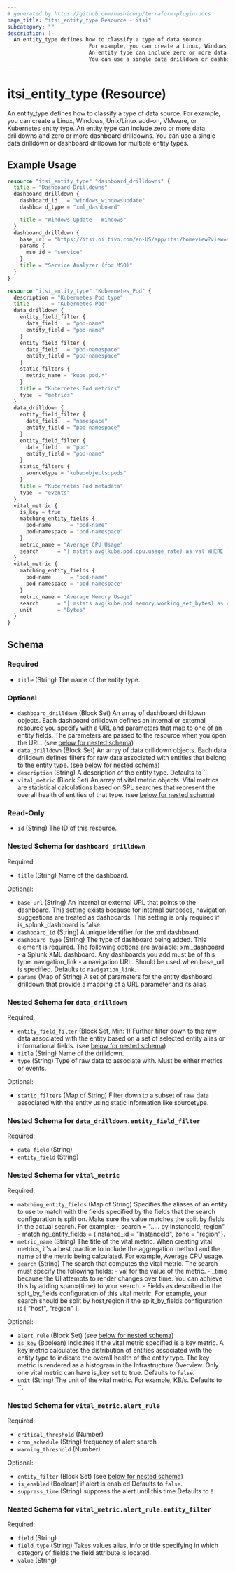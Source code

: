 ```yaml
---
# generated by https://github.com/hashicorp/terraform-plugin-docs
page_title: "itsi_entity_type Resource - itsi"
subcategory: ""
description: |-
  An entity_type defines how to classify a type of data source.
                          For example, you can create a Linux, Windows, Unix/Linux add-on, VMware, or Kubernetes entity type.
                          An entity type can include zero or more data drilldowns and zero or more dashboard drilldowns.
                          You can use a single data drilldown or dashboard drilldown for multiple entity types.
---
```


# itsi_entity_type (Resource)

An entity_type defines how to classify a type of data source.
						For example, you can create a Linux, Windows, Unix/Linux add-on, VMware, or Kubernetes entity type.
						An entity type can include zero or more data drilldowns and zero or more dashboard drilldowns.
						You can use a single data drilldown or dashboard drilldown for multiple entity types.

## Example Usage

```terraform
resource "itsi_entity_type" "dashboard_drilldowns" {
  title = "Dashboard Drilldowns"
  dashboard_drilldown {
    dashboard_id   = "windows_windowsupdate"
    dashboard_type = "xml_dashboard"

    title = "Windows Update - Windows"
  }
  dashboard_drilldown {
    base_url = "https://itsi.oi.tivo.com/en-US/app/itsi/homeview?view=standard&viewType=service_topology&earliest=-60m%40m&latest=now"
    params {
      mso_id = "service"
    }
    title = "Service Analyzer (for MSO)"
  }
}

resource "itsi_entity_type" "Kubernetes_Pod" {
  description = "Kubernetes Pod type"
  title       = "Kubernetes Pod"
  data_drilldown {
    entity_field_filter {
      data_field   = "pod-name"
      entity_field = "pod-name"
    }
    entity_field_filter {
      data_field   = "pod-namespace"
      entity_field = "pod-namespace"
    }
    static_filters {
      metric_name = "kube.pod.*"
    }
    title = "Kubernetes Pod metrics"
    type  = "metrics"
  }
  data_drilldown {
    entity_field_filter {
      data_field   = "namespace"
      entity_field = "pod-namespace"
    }
    entity_field_filter {
      data_field   = "pod"
      entity_field = "pod-name"
    }
    static_filters {
      sourcetype = "kube:objects:pods"
    }
    title = "Kubernetes Pod metadata"
    type  = "events"
  }
  vital_metric {
    is_key = true
    matching_entity_fields {
      pod-name      = "pod-name"
      pod-namespace = "pod-namespace"
    }
    metric_name = "Average CPU Usage"
    search      = "| mstats avg(kube.pod.cpu.usage_rate) as val WHERE `itsi_entity_type_k8s_pod_metrics_indexes` by pod-name, pod-namespace span=5m"
  }
  vital_metric {
    matching_entity_fields {
      pod-name      = "pod-name"
      pod-namespace = "pod-namespace"
    }
    metric_name = "Average Memory Usage"
    search      = "| mstats avg(kube.pod.memory.working_set_bytes) as val WHERE `itsi_entity_type_k8s_pod_metrics_indexes` by pod-name, pod-namespace span=5m"
    unit        = "Bytes"
  }
}
```

<!-- schema generated by tfplugindocs -->
## Schema

### Required

- `title` (String) The name of the entity type.

### Optional

- `dashboard_drilldown` (Block Set) An array of dashboard drilldown objects. Each dashboard drilldown defines an internal or external resource you specify with a URL and parameters that map to one of an entity fields. The parameters are passed to the resource when you open the URL. (see [below for nested schema](#nestedblock--dashboard_drilldown))
- `data_drilldown` (Block Set) An array of data drilldown objects. Each data drilldown defines filters for raw data associated with entities that belong to the entity type. (see [below for nested schema](#nestedblock--data_drilldown))
- `description` (String) A description of the entity type. Defaults to ``.
- `vital_metric` (Block Set) An array of vital metric objects. Vital metrics are statistical calculations based on 
							  SPL searches that represent the overall health of entities of that type. (see [below for nested schema](#nestedblock--vital_metric))

### Read-Only

- `id` (String) The ID of this resource.

<a id="nestedblock--dashboard_drilldown"></a>
### Nested Schema for `dashboard_drilldown`

Required:

- `title` (String) Name of the dashboard.

Optional:

- `base_url` (String) An internal or external URL that points to the dashboard. This setting exists because for internal purposes, navigation suggestions are treated as dashboards.
							This setting is only required if is_splunk_dashboard is false.
- `dashboard_id` (String) A unique identifier for the xml dashboard.
- `dashboard_type` (String) The type of dashboard being added. This element is required. The following options are available:
							xml_dashboard - a Splunk XML dashboard. Any dashboards you add must be of this type.
							navigation_link - a navigation URL. Should be used when base_url is specified. Defaults to `navigation_link`.
- `params` (Map of String) A set of parameters for the entity dashboard drilldown that provide a mapping of a URL parameter and its alias


<a id="nestedblock--data_drilldown"></a>
### Nested Schema for `data_drilldown`

Required:

- `entity_field_filter` (Block Set, Min: 1) Further filter down to the raw data associated with the entity 
						  based on a set of selected entity alias or informational fields. (see [below for nested schema](#nestedblock--data_drilldown--entity_field_filter))
- `title` (String) Name of the drilldown.
- `type` (String) Type of raw data to associate with. Must be either metrics or events.

Optional:

- `static_filters` (Map of String) Filter down to a subset of raw data associated with the entity using static information like sourcetype.

<a id="nestedblock--data_drilldown--entity_field_filter"></a>
### Nested Schema for `data_drilldown.entity_field_filter`

Required:

- `data_field` (String)
- `entity_field` (String)



<a id="nestedblock--vital_metric"></a>
### Nested Schema for `vital_metric`

Required:

- `matching_entity_fields` (Map of String) Specifies the aliases of an entity to use to match with the fields specified by the fields that the search configuration is split on.
						Make sure the value matches the split by fields in the actual search.
						For example:
							- search = "..... by InstanceId, region"
							- matching_entity_fields = {instance_id = "InstanceId", zone = "region"}.
- `metric_name` (String) The title of the vital metric. When creating vital metrics,
					  it's a best practice to include the aggregation method and the name of the metric being calculated.
					  For example, Average CPU usage.
- `search` (String) The search that computes the vital metric. The search must specify the following fields:
							- val for the value of the metric.
							- _time because the UI attempts to render changes over time. You can achieve this by adding span={time} to your search.
							- Fields as described in the split_by_fields configuration of this vital metric.
							For example, your search should be split by host,region if the split_by_fields configuration is [ "host", "region" ].

Optional:

- `alert_rule` (Block Set) (see [below for nested schema](#nestedblock--vital_metric--alert_rule))
- `is_key` (Boolean) Indicates if the vital metric specified is a key metric.
						A key metric calculates the distribution of entities associated with the entity type to indicate the overall health of the entity type.
						The key metric is rendered as a histogram in the Infrastructure Overview. Only one vital metric can have is_key set to true.  Defaults to `false`.
- `unit` (String) The unit of the vital metric. For example, KB/s.  Defaults to ``.

<a id="nestedblock--vital_metric--alert_rule"></a>
### Nested Schema for `vital_metric.alert_rule`

Required:

- `critical_threshold` (Number)
- `cron_schedule` (String) frequency of alert search
- `warning_threshold` (Number)

Optional:

- `entity_filter` (Block Set) (see [below for nested schema](#nestedblock--vital_metric--alert_rule--entity_filter))
- `is_enabled` (Boolean) if alert is enabled Defaults to `false`.
- `suppress_time` (String) suppress the alert until this time Defaults to `0`.

<a id="nestedblock--vital_metric--alert_rule--entity_filter"></a>
### Nested Schema for `vital_metric.alert_rule.entity_filter`

Required:

- `field` (String)
- `field_type` (String) Takes values alias, info or title specifying in which category of fields the field attribute is located.
- `value` (String)


